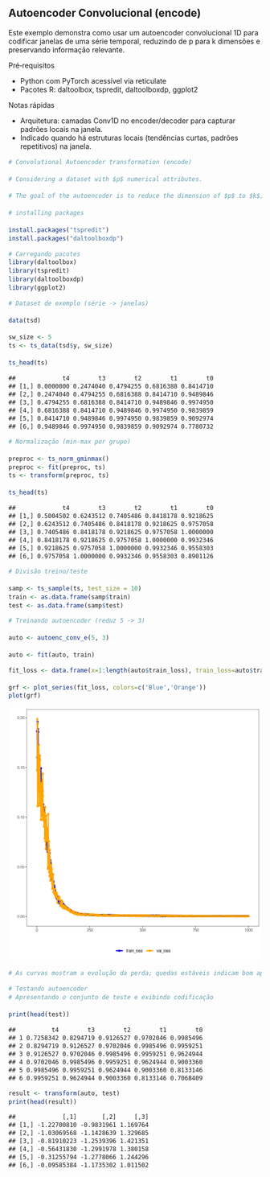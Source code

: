 ## Autoencoder Convolucional (encode)

Este exemplo demonstra como usar um autoencoder convolucional 1D para codificar janelas de uma série temporal, reduzindo de p para k dimensões e preservando informação relevante.

Pré‑requisitos
- Python com PyTorch acessível via reticulate
- Pacotes R: daltoolbox, tspredit, daltoolboxdp, ggplot2
 
 Notas rápidas
 - Arquitetura: camadas Conv1D no encoder/decoder para capturar padrões locais na janela.
 - Indicado quando há estruturas locais (tendências curtas, padrões repetitivos) na janela.

``` r
# Convolutional Autoencoder transformation (encode)

# Considering a dataset with $p$ numerical attributes. 

# The goal of the autoencoder is to reduce the dimension of $p$ to $k$, such that these $k$ attributes are enough to recompose the original $p$ attributes. 

# installing packages

install.packages("tspredit")
install.packages("daltoolboxdp")
```


``` r
# Carregando pacotes
library(daltoolbox)
library(tspredit)
library(daltoolboxdp)
library(ggplot2)
```


``` r
# Dataset de exemplo (série -> janelas) 

data(tsd)

sw_size <- 5
ts <- ts_data(tsd$y, sw_size)

ts_head(ts)
```

```
##             t4        t3        t2        t1        t0
## [1,] 0.0000000 0.2474040 0.4794255 0.6816388 0.8414710
## [2,] 0.2474040 0.4794255 0.6816388 0.8414710 0.9489846
## [3,] 0.4794255 0.6816388 0.8414710 0.9489846 0.9974950
## [4,] 0.6816388 0.8414710 0.9489846 0.9974950 0.9839859
## [5,] 0.8414710 0.9489846 0.9974950 0.9839859 0.9092974
## [6,] 0.9489846 0.9974950 0.9839859 0.9092974 0.7780732
```


``` r
# Normalização (min-max por grupo)

preproc <- ts_norm_gminmax()
preproc <- fit(preproc, ts)
ts <- transform(preproc, ts)

ts_head(ts)
```

```
##             t4        t3        t2        t1        t0
## [1,] 0.5004502 0.6243512 0.7405486 0.8418178 0.9218625
## [2,] 0.6243512 0.7405486 0.8418178 0.9218625 0.9757058
## [3,] 0.7405486 0.8418178 0.9218625 0.9757058 1.0000000
## [4,] 0.8418178 0.9218625 0.9757058 1.0000000 0.9932346
## [5,] 0.9218625 0.9757058 1.0000000 0.9932346 0.9558303
## [6,] 0.9757058 1.0000000 0.9932346 0.9558303 0.8901126
```


``` r
# Divisão treino/teste

samp <- ts_sample(ts, test_size = 10)
train <- as.data.frame(samp$train)
test <- as.data.frame(samp$test)
```


``` r
# Treinando autoencoder (reduz 5 -> 3)

auto <- autoenc_conv_e(5, 3)

auto <- fit(auto, train)
```


``` r
fit_loss <- data.frame(x=1:length(auto$train_loss), train_loss=auto$train_loss,val_loss=auto$val_loss)

grf <- plot_series(fit_loss, colors=c('Blue','Orange'))
plot(grf)
```

![plot of chunk unnamed-chunk-7](fig/autoenc_conv_e/unnamed-chunk-7-1.png)
 

``` r
# As curvas mostram a evolução da perda; quedas estáveis indicam bom aprendizado
```


``` r
# Testando autoencoder
# Apresentando o conjunto de teste e exibindo codificação

print(head(test))
```

```
##          t4        t3        t2        t1        t0
## 1 0.7258342 0.8294719 0.9126527 0.9702046 0.9985496
## 2 0.8294719 0.9126527 0.9702046 0.9985496 0.9959251
## 3 0.9126527 0.9702046 0.9985496 0.9959251 0.9624944
## 4 0.9702046 0.9985496 0.9959251 0.9624944 0.9003360
## 5 0.9985496 0.9959251 0.9624944 0.9003360 0.8133146
## 6 0.9959251 0.9624944 0.9003360 0.8133146 0.7068409
```

``` r
result <- transform(auto, test)
print(head(result))
```

```
##             [,1]       [,2]     [,3]
## [1,] -1.22700810 -0.9831961 1.169764
## [2,] -1.03069568 -1.1428639 1.329685
## [3,] -0.81910223 -1.2539396 1.421351
## [4,] -0.56431830 -1.2991978 1.380158
## [5,] -0.31255794 -1.2778066 1.244296
## [6,] -0.09585384 -1.1735302 1.011502
```

